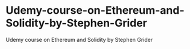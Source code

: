 # Udemy-course-on-Ethereum-and-Solidity-by-Stephen-Grider
Udemy  course on Ethereum and Solidity by Stephen Grider
